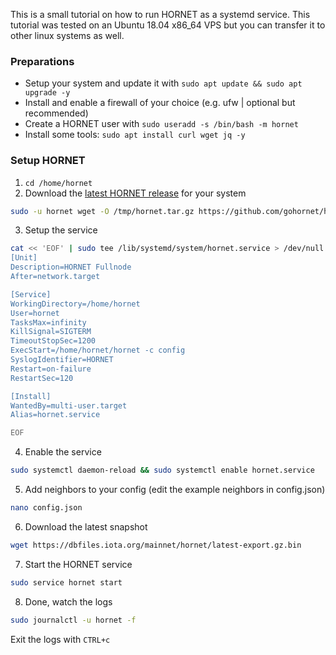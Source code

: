 This is a small tutorial on how to run HORNET as a systemd service. This tutorial was tested on an Ubuntu 18.04 x86_64 VPS but you can transfer it to other linux systems as well.

### Preparations
- Setup your system and update it with `sudo apt update && sudo apt upgrade -y`
- Install and enable a firewall of your choice (e.g. ufw | optional but recommended)
- Create a HORNET user with `sudo useradd -s /bin/bash -m hornet`
- Install some tools: `sudo apt install curl wget jq -y`

### Setup HORNET
1. `cd /home/hornet`
2. Download the [latest HORNET release](https://github.com/gohornet/hornet/releases/latest) for your system 
```bash
sudo -u hornet wget -O /tmp/hornet.tar.gz https://github.com/gohornet/hornet/releases/download/v0.2.1/HORNET-0.2.1_Linux_x86_64.tar.gz && sudo -u hornet mkdir -p /tmp/hornet && sudo -u hornet tar xzf /tmp/hornet.tar.gz -C /tmp/hornet && rm /tmp/hornet.tar.gz && sudo -u hornet mv /tmp/hornet/hornet /home/hornet/hornet &&  sudo -u hornet mv -vn /tmp/hornet/config.json /home/hornet/config.json && sudo -u hornet rm -r /tmp/hornet
```
3. Setup the service
```bash
cat << 'EOF' | sudo tee /lib/systemd/system/hornet.service > /dev/null
[Unit]
Description=HORNET Fullnode
After=network.target

[Service]
WorkingDirectory=/home/hornet
User=hornet
TasksMax=infinity
KillSignal=SIGTERM
TimeoutStopSec=1200
ExecStart=/home/hornet/hornet -c config
SyslogIdentifier=HORNET
Restart=on-failure
RestartSec=120

[Install]
WantedBy=multi-user.target
Alias=hornet.service

EOF
```
4. Enable the service 
```bash
sudo systemctl daemon-reload && sudo systemctl enable hornet.service
```
5. Add neighbors to your config (edit the example neighbors in config.json)
```bash
nano config.json
```
6. Download the latest snapshot 
```bash
wget https://dbfiles.iota.org/mainnet/hornet/latest-export.gz.bin
```
7. Start the HORNET service
```bash
sudo service hornet start
```
8. Done, watch the logs
```bash
sudo journalctl -u hornet -f
```
Exit the logs with `CTRL+c`